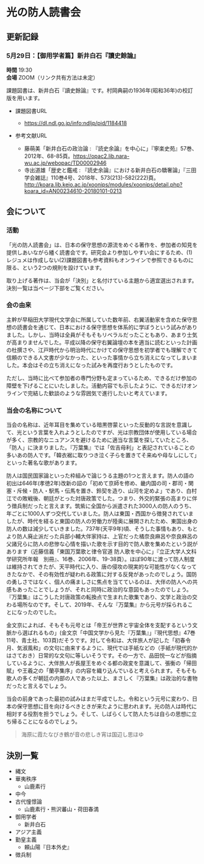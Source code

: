 # 光の防人読書会

## 更新記録

### 5月29日：【御用学者篇】新井白石『讀史餘論』

**時間** 19:30  
**会場** ZOOM（リンク共有方法は未定）

課題図書は、新井白石『讀史餘論』です。村岡典嗣の1936年(昭和36年)の校訂版を用います。

- 課題図書URL
  - [https://dl.ndl.go.jp/info:ndljp/pid/1184418 ](https://dl.ndl.go.jp/info:ndljp/pid/1184418)

- 参考文献URL
  - 藤萌美「新井白石の政治論 : 『読史余論』を中心に」『寧楽史苑』57巻、2012年、68-85頁。[https://opac2.lib.nara-wu.ac.jp/webopac/TD00002946 ](https://opac2.lib.nara-wu.ac.jp/webopac/TD00002946)
  - 寺出道雄「歴史と鑑戒 : 『読史余論』における新井白石の驕奢論」『三田学会雑誌』110巻4号、2018年、573(213)-582(222)頁。  [http://koara.lib.keio.ac.jp/xoonips/modules/xoonips/detail.php?koara_id=AN00234610-20180101-0213 ](http://koara.lib.keio.ac.jp/xoonips/modules/xoonips/detail.php?koara_id=AN00234610-20180101-0213 )

## 会について

### 活動

「光の防人読書会」は、日本の保守思想の源流をめぐる著作を、参加者の知見を提供しあいながら繙く読書会です。研究会より参加しやすい会にするため、(1)レジュメは作成しない(2)課題図書も参考資料もオンラインで参照できるものに限る、という2つの規則を設けています。

取り上げる著作は、当会が「決別」と名付けている主題から適宜選出されます。決別一覧は当ページ下部をご覧ください。

### 会の由来

主幹が早稲田大学現代文学会に所属していた数年前、右翼活動家を含めた保守思想の読書会を通じて、日本における保守思想を体系的に学ぼうという試みがありました。しかし、当時は全員がそもそもリベラルだったこともあり、あまり士気が高まりませんでした。平成以降の保守右翼論壇の本を適当に読むといった計画の杜撰さや、江戸時代から明治時代にかけての保守思想を初学者でも理解できて信頼のできる人文書が少なかった、といった事情から立ち消えになってしまいました。本会はその立ち消えになった試みを再度行おうとしたものです。

ただし、当時に比べて参加者の専門分野も定まっているため、できるだけ参加の障壁を下げることにいたしました。活動内容でも示したように、できるだけオンラインで完結した歓談のような雰囲気で進行したいと考えています。

### 当会の名称について

当会の名称は、近年耳目を集めている暗黒啓蒙といった反動的な言説を意識して、光という言葉を入れようとしたのですが、光は宗教団体が使用している場合が多く、宗教的なニュアンスを避けるために適当な言葉を探していたところ、「防人」に決まりました。『万葉集』では「佐吉母利」と表記されていることの多いあの防人です。「韓衣裾に取りつき泣く子らを置きてそ来ぬや母なしにして」といった著名な歌があります。

防人は国民国家論といった枠組みで論じうる主題の1つと言えます。防人の語の初出は646年(孝徳2年)改新の詔の「初めて京師を修め、畿内国の司・郡司・関塞・斥候・防人・駅馬・伝馬を置き、鈴契を造り、山河を定めよ」であり、白村江での敗戦後、朝廷がとった対唐政策でした。つまり、外交的緊張の高まりに伴う徴兵制だったと言えます。筑紫に全国から派遣された3000人の防人のうち、年ごとに1000人ずつ交代していました。防人は東国・西国から徴発されていましたが、時代を経ると東国の防人の労働力が陸奥に展開されたため、東国出身の防人の数は減少していきました。737年(天平9年)頃、そうした事情もあり、もとより防人廃止派だった兵部小輔大伴家持は、上官だった橘奈良麻呂や奈良麻呂の父諸兄らに防人の悲惨な心情を描いた歌を示す目的で防人歌を集めたという説があります（近藤信義「東国万葉歌と律令官道 防人歌を中心に」『立正大学人文科学研究所年報　別冊』、16巻、2006年、19-38頁）。ほぼ90年に渡って防人制度は維持されてきたが、天平時代に入り、唐の侵攻の現実的な可能性がなくなってきたなかで、その有効性が疑われる政策に対する反発があったのでしょう。国防の勇しさではなく、個人の痛ましさに焦点を当てているのは、大伴の防人への共感もあったことでしょうが、それと同時に政治的な意図もあったのでしょう。『万葉集』はこうした対唐政策の転換点で生まれた歌集であり、文学と政治の交わる場所なのです。そして、2019年、そんな『万葉集』から元号が採られることになったのでした。

金文京によれば、そもそも元号とは「帝王が世界と宇宙全体を支配するという文脈から選ばれるもの」(金文京「中国文学から見た『万葉集』」『現代思想』47巻11号、青土社、103頁)だそうです。対して令和は、大伴旅人が記した「初春令月、気淑風和」の文句に由来するように、現代では手紙などの（手紙が現代的かはさておき）日常的な文句に等しいそうです。その一方で、品田悦一などが指摘しているように、大伴旅人が長屋王をめぐる都の政変を意識して、張衡の「帰田賦」や王羲之の「蘭亭集序」の内容を織り込んでいると考えられます。そもそも歌人の多くが朝廷の内部の人であった以上、まさしく『万葉集』は政治的な書物だったと言えるでしょう。

当会の前身であった最初の試みはまだ平成でした。令和という元号に変わり、日本の保守思想に目を向けるべきときが来たように思われます。光の防人は時代に相対する役割を担うでしょう。そして、しばらくして防人たちは自らの思想に立ち帰ることになるのでしょう。

> 海原に霞たなびき鶴が音の悲しき宵は国辺し思ほゆ


## 決別一覧
- 縄文
- 華夷秩序
    - 山鹿素行
- 中今
- 古代憧憬論
    - 山鹿素行・熊沢蕃山・荷田春満
- 御用学者
    - 新井白石
- アジア主義
- 勤皇主義
    - 頼山陽『日本外史』
- 徴兵制

